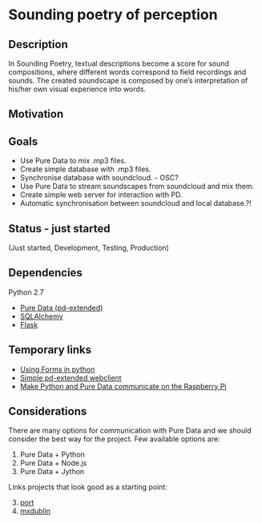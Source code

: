 Sounding poetry of perception
=============================

## Description

In Sounding Poetry, textual descriptions become a score for sound compositions, where different words correspond to field recordings and sounds. The created soundscape is composed by one’s interpretation of his/her own visual experience into words.

## Motivation

## Goals

* Use Pure Data to mix .mp3 files.
* Create simple database with .mp3 files.
* Synchronise database with soundcloud. - OSC?
* Use Pure Data to stream soundscapes from soundcloud and mix them.
* Create simple web server for interaction with PD.
* Automatic synchronisation between soundcloud and local database.?!

## Status - just started

(Just started, Development, Testing, Production)

## Dependencies

Python 2.7

* [Pure Data (pd-extended)](http://puredata.info/downloads/pd-extended)
* [SQLAlchemy](http://www.sqlalchemy.org)
* [Flask](http://flask.pocoo.org)

## Temporary links

* [Using Forms in python](http://raspberrywebserver.com/cgiscripting/web-forms-with-python.html)
* [Simple pd-extended webclient](http://puredata.info/docs/tutorials/SimplePdExtendedWebclient)
* [Make Python and Pure Data communicate on the Raspberry Pi](http://guitarextended.wordpress.com/2012/11/03/make-python-and-pure-data-communicate-on-the-raspberry-pi/)

## Considerations

There are many options for communication with Pure Data and we should consider the best way for the project.
Few available options are:

1. Pure Data + Python
2. Pure Data + Node.js
3. Pure Data + Jython

Links projects that look good as a starting point:

3. [port](https://github.com/thisconnect/port/blob/master/readme.md)
4. [mxdublin](http://www.le-son666.com/software/mxdublin/download.html)

